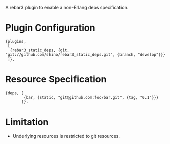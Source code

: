 A rebar3 plugin to enable a non-Erlang deps specification.

# Plugin Configuration

```
{plugins,
 [
  {rebar3_static_deps, {git, "git://github.com/shino/rebar3_static_deps.git", {branch, "develop"}}}
 ]}.
```

# Resource Specification

```
{deps, [
        {bar, {static, "git@github.com:foo/bar.git", {tag, "0.1"}}}
       ]}.
```

# Limitation

- Underlying resources is restricted to git resources.


